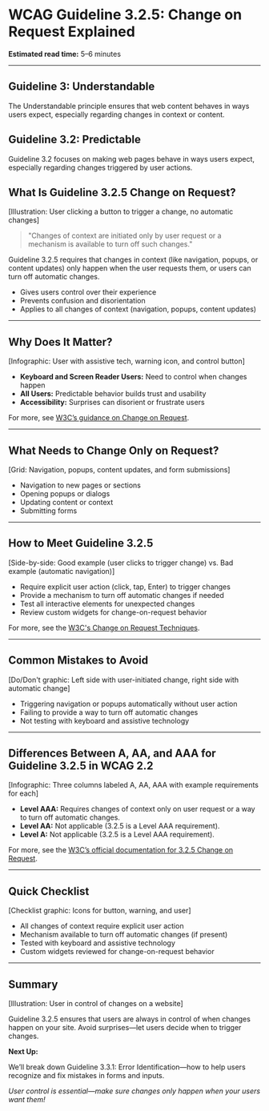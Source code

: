 <!--
title: WCAG Guideline 3.2.5: Change on Request Explained
series: Making the Web Accessible for All
description: A practical guide to WCAG Guideline 3.2.5 (Change on Request)—what it means, why it matters, and how to ensure changes only happen when users ask for them.
keywords: wcag 3.2.5, change on request, accessibility, web standards, user experience, predictable behavior
image: wcag-3-2-5-change-on-request.png
imageAlt: Illustration of a user clicking a button to trigger a change, with no automatic changes
-->

# **WCAG Guideline 3.2.5: Change on Request Explained**

**Estimated read time:** 5–6 minutes

---

## **Guideline 3: Understandable**

The Understandable principle ensures that web content behaves in ways users expect, especially regarding changes in context or content.

## **Guideline 3.2: Predictable**

Guideline 3.2 focuses on making web pages behave in ways users expect, especially regarding changes triggered by user actions.

## **What Is Guideline 3.2.5 Change on Request?**

[Illustration: User clicking a button to trigger a change, no automatic changes]

> "Changes of context are initiated only by user request or a mechanism is available to turn off such changes."

Guideline 3.2.5 requires that changes in context (like navigation, popups, or content updates) only happen when the user requests them, or users can turn off automatic changes.

- Gives users control over their experience
- Prevents confusion and disorientation
- Applies to all changes of context (navigation, popups, content updates)

---

## **Why Does It Matter?**

[Infographic: User with assistive tech, warning icon, and control button]

- **Keyboard and Screen Reader Users:** Need to control when changes happen
- **All Users:** Predictable behavior builds trust and usability
- **Accessibility:** Surprises can disorient or frustrate users

For more, see [W3C’s guidance on Change on Request](https://www.w3.org/WAI/WCAG22/Understanding/change-on-request.html).

---

## **What Needs to Change Only on Request?**

[Grid: Navigation, popups, content updates, and form submissions]

- Navigation to new pages or sections
- Opening popups or dialogs
- Updating content or context
- Submitting forms

---

## **How to Meet Guideline 3.2.5**

[Side-by-side: Good example (user clicks to trigger change) vs. Bad example (automatic navigation)]

- Require explicit user action (click, tap, Enter) to trigger changes
- Provide a mechanism to turn off automatic changes if needed
- Test all interactive elements for unexpected changes
- Review custom widgets for change-on-request behavior

For more, see the [W3C's Change on Request Techniques](https://www.w3.org/WAI/WCAG22/Techniques/general/G76).

---

## **Common Mistakes to Avoid**

[Do/Don't graphic: Left side with user-initiated change, right side with automatic change]

- Triggering navigation or popups automatically without user action
- Failing to provide a way to turn off automatic changes
- Not testing with keyboard and assistive technology

---

## **Differences Between A, AA, and AAA for Guideline 3.2.5 in WCAG 2.2**

[Infographic: Three columns labeled A, AA, AAA with example requirements for each]

- **Level AAA:** Requires changes of context only on user request or a way to turn off automatic changes.
- **Level AA:** Not applicable (3.2.5 is a Level AAA requirement).
- **Level A:** Not applicable (3.2.5 is a Level AAA requirement).

For more, see the [W3C’s official documentation for 3.2.5 Change on Request](https://www.w3.org/WAI/WCAG22/Understanding/change-on-request.html).

---

## **Quick Checklist**

[Checklist graphic: Icons for button, warning, and user]

- All changes of context require explicit user action
- Mechanism available to turn off automatic changes (if present)
- Tested with keyboard and assistive technology
- Custom widgets reviewed for change-on-request behavior

---

## **Summary**

[Illustration: User in control of changes on a website]

Guideline 3.2.5 ensures that users are always in control of when changes happen on your site. Avoid surprises—let users decide when to trigger changes.

**Next Up:**

We’ll break down Guideline 3.3.1: Error Identification—how to help users recognize and fix mistakes in forms and inputs.

*User control is essential—make sure changes only happen when your users want them!*

